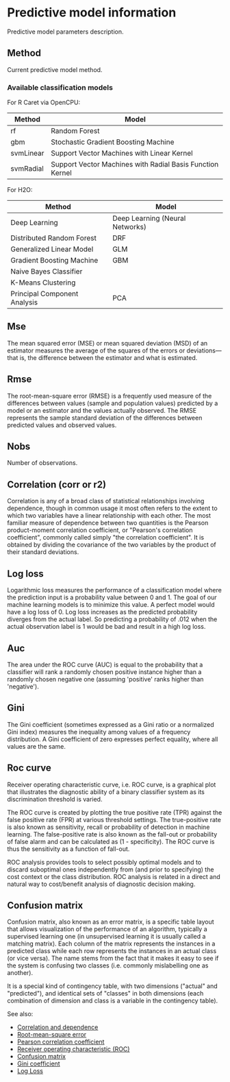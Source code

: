 <!-- TITLE: Predictive model information -->
<!-- SUBTITLE: -->

# Predictive model information

Predictive model parameters description.

## Method

Current predictive model method.

### Available classification models

For R Caret via OpenCPU:

| Method    | Model                                                     |
|-----------|-----------------------------------------------------------|
| rf        | Random Forest                                             |
| gbm       | Stochastic Gradient Boosting Machine                      |
| svmLinear | Support Vector Machines with Linear Kernel                |
| svmRadial | Support Vector Machines with Radial Basis Function Kernel |

For H2O:

| Method                       | Model                           |
|------------------------------|---------------------------------|
| Deep Learning                | Deep Learning (Neural Networks) |
| Distributed Random Forest    | DRF                             |
| Generalized Linear Model     | GLM                             |
| Gradient Boosting Machine    | GBM                             |
| Naive Bayes Classifier       |                                 |
| K-Means Clustering           |                                 |
| Principal Component Analysis | PCA                             |


## Mse

The mean squared error (MSE) or mean squared deviation (MSD) of an estimator measures the average of the 
squares of the errors or deviations—that is, the difference between the estimator and what is estimated.

## Rmse

The root-mean-square error (RMSE) is a frequently used measure of the differences between values (sample 
and population values) predicted by a model or an estimator and the values actually observed. The RMSE 
represents the sample standard deviation of the differences between predicted values and observed values.

## Nobs

Number of observations.

## Correlation (corr or r2)

Correlation is any of a broad class of statistical relationships involving dependence, though in common 
usage it most often refers to the extent to which two variables have a linear relationship with each other. 
The most familiar measure of dependence between two quantities is the Pearson product-moment correlation 
coefficient, or "Pearson's correlation coefficient", commonly called simply "the correlation coefficient". 
It is obtained by dividing the covariance of the two variables by the product of their standard deviations.  

## Log loss

Logarithmic loss measures the performance of a classification model where the
prediction input is a probability value between 0 and 1. The goal of our machine learning models is to minimize 
this value. A perfect model would have a log loss of 0. Log loss increases as the predicted probability diverges 
from the actual label. So predicting a probability of .012 when the actual observation label is 1 would be
bad and result in a high log loss.

## Auc

The area under the ROC curve (AUC) is equal to the probability that a classifier will rank a randomly chosen
positive instance higher than a randomly chosen negative one (assuming 'positive' ranks higher than 'negative').

## Gini

The Gini coefficient (sometimes expressed as a Gini ratio or a normalized Gini index) measures the inequality 
among values of a frequency distribution. A Gini coefficient of zero expresses perfect equality, 
where all values are the same.

## Roc curve

Receiver operating characteristic curve, i.e. ROC curve, is a graphical plot that illustrates the diagnostic 
ability of a binary classifier system as its discrimination threshold is varied.  
  
The ROC curve is created by plotting the true positive rate (TPR) against the false positive rate (FPR) at 
various threshold settings. The true-positive rate is also known as sensitivity, recall or probability of 
detection in machine learning. The false-positive rate is also known as the fall-out or probability of false 
alarm and can be calculated as (1 - specificity). The ROC curve is thus the sensitivity as a function of fall-out.  
  
ROC analysis provides tools to select possibly optimal models and to discard suboptimal ones independently from 
(and prior to specifying) the cost context or the class distribution. ROC analysis is related in a direct and 
natural way to cost/benefit analysis of diagnostic decision making.  
  
## Confusion matrix

Confusion matrix, also known as an error matrix, is a specific table layout that allows visualization of 
the performance of an algorithm, typically a supervised learning one (in unsupervised learning it is usually 
called a matching matrix). Each column of the matrix represents the instances in a predicted class while each 
row represents the instances in an actual class (or vice versa). The name stems from the fact that it makes it 
easy to see if the system is confusing two classes (i.e. commonly mislabelling one as another).  
  
It is a special kind of contingency table, with two dimensions ("actual" and "predicted"), and identical 
sets of "classes" in both dimensions (each combination of dimension and class is a variable in the contingency table).  
  
See also:

  * [Correlation and dependence](https://en.wikipedia.org/wiki/Correlation_and_dependence)
  * [Root-mean-square error](https://en.wikipedia.org/wiki/Root-mean-square_deviation)
  * [Pearson correlation coefficient](https://en.wikipedia.org/wiki/Pearson_correlation_coefficient)
  * [Receiver operating characteristic (ROC)](https://en.wikipedia.org/wiki/Receiver_operating_characteristic)
  * [Confusion matrix](https://en.wikipedia.org/wiki/Confusion_matrix)
  * [Gini coefficient](https://en.wikipedia.org/wiki/Gini_coefficient)
  * [Log Loss](http://wiki.fast.ai/index.php/Log_Loss)
